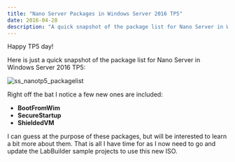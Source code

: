 ```yaml
---
title: "Nano Server Packages in Windows Server 2016 TP5"
date: 2016-04-28
description: "A quick snapshot of the package list for Nano Server in Windows Server 2016 TP5."
---
```


Happy TP5 day!

Here is just a quick snapshot of the package list for Nano Server in Windows Server 2016 TP5:

![ss_nanotp5_packagelist](/assets/images/blog/ss_nanotp5_packagelist.png)

Right off the bat I notice a few new ones are included:

- **BootFromWim**
- **SecureStartup**
- **ShieldedVM**

I can guess at the purpose of these packages, but will be interested to learn a bit more about them. That is all I have time for as I now need to go and update the LabBuilder sample projects to use this new ISO.
